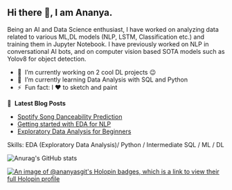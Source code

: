 ## Hi there 👋, I am Ananya.
Being an AI and Data Science enthusiast, I have worked on analyzing data related to various ML,DL models (NLP, LSTM, Classification etc.) and training them in Jupyter Notebook. I have previously worked on NLP in conversational AI bots, and on computer vision based SOTA models such as Yolov8 for object detection.

- 🔭 &nbsp;I’m currently working on 2 cool DL projects 😉
- 🌱 &nbsp;I’m currently learning Data Analysis with SQL and Python
- ⚡ &nbsp;Fun fact: I ❤️ to sketch and paint

📕 &nbsp;**Latest Blog Posts**
<!-- BLOG-POST-LIST:START -->
- [Spotify Song Danceability Prediction](https://medium.com/@agrawalananya17/spotify-song-danceability-prediction-2b999629589a?source=rss-c55af4942c12------2)
- [Getting started with EDA for NLP](https://medium.com/@agrawalananya17/getting-started-with-eda-for-nlp-64ce63e11372?source=rss-c55af4942c12------2)
- [Exploratory Data Analysis for Beginners](https://medium.com/@agrawalananya17/exploratory-data-analysis-for-beginners-75fc6f16a8e0?source=rss-c55af4942c12------2)
<!-- BLOG-POST-LIST:END -->
Skills: EDA (Exploratory Data Analysis)/ Python / Intermediate SQL / ML / DL

![Anurag's GitHub stats](https://github-readme-stats.vercel.app/api?username=ananyasgit&show_icons=true&theme=tokyonight)


[![An image of @ananyasgit's Holopin badges, which is a link to view their full Holopin profile](https://holopin.me/ananyasgit)](https://holopin.io/@ananyasgit)
